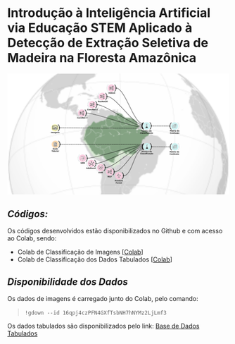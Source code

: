 # **Introdução à Inteligência Artificial via Educação STEM Aplicado à Detecção de Extração Seletiva de Madeira na Floresta Amazônica**

![Abstract](https://github.com/nathanxavier/Amazon-Rainforest-Selective-Logging-Detection/blob/main/images/Abstract.png?raw=true)

## ***Códigos:***

Os códigos desenvolvidos estão disponibilizados no Github e com acesso ao Colab, sendo:

 - Colab de Classificação de Imagens [[Colab](https://colab.research.google.com/drive/1TChCfG68wsT9hcASa1H7zi5od_R1H1sJ?usp=sharing)]
 - Colab de Classificação dos Dados Tabulados [[Colab](https://colab.research.google.com/drive/1D2eDIMz3chf60BFX59K4yRJa-hbvejBx?usp=sharing)]

## ***Disponibilidade dos Dados***

Os dados de imagens é carregado junto do Colab, pelo comando:
 > ```!gdown --id 16qpj4czPFN4GXfTsbNH7hNYMz2LjLmf3```

Os dados tabulados são disponibilizados pelo link: [Base de Dados Tabulados](https://drive.google.com/file/d/1HFw6and6p46JbNO3PdPJokVhMxotkUgh/view?usp=sharing)

